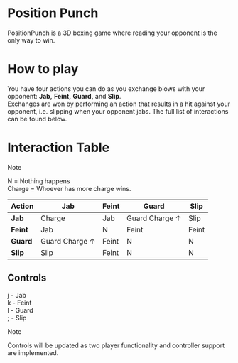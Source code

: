 # Position Punch
PositionPunch is a 3D boxing game where reading your opponent is the only way to win.

# How to play
You have four actions you can do as you exchange blows with your opponent:
**Jab,** **Feint,** **Guard,** and **Slip**.\
Exchanges are won by performing an action that results in a hit against your opponent, i.e. slipping when your opponent jabs. The full list of interactions can be found below. 


# Interaction Table
> [!NOTE]
> N = Nothing happens \
> Charge = Whoever has more charge wins.

| Action  | Jab | Feint  | Guard | Slip |
| ------------- | ------------- | ------------- | ------------- | ------------- |
| **Jab**  | Charge  | Jab  | Guard Charge &uarr;  | Slip  |
| **Feint**  | Jab  | N  | Feint  | Feint  |
| **Guard**  | Guard Charge &uarr;  | Feint  | N  | N  |
| **Slip**  | Slip  | Feint  | N  | N  |


## Controls 
j - Jab\
k - Feint\
l - Guard\
; - Slip
> [!NOTE]
> Controls will be updated as two player functionality and controller support are implemented.

